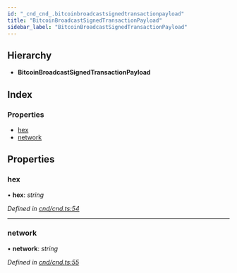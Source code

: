 ```yaml
---
id: "_cnd_cnd_.bitcoinbroadcastsignedtransactionpayload"
title: "BitcoinBroadcastSignedTransactionPayload"
sidebar_label: "BitcoinBroadcastSignedTransactionPayload"
---
```


## Hierarchy

* **BitcoinBroadcastSignedTransactionPayload**

## Index

### Properties

* [hex](_cnd_cnd_.bitcoinbroadcastsignedtransactionpayload.md#hex)
* [network](_cnd_cnd_.bitcoinbroadcastsignedtransactionpayload.md#network)

## Properties

###  hex

• **hex**: *string*

*Defined in [cnd/cnd.ts:54](https://github.com/comit-network/comit-js-sdk/blob/95ab111/src/cnd/cnd.ts#L54)*

___

###  network

• **network**: *string*

*Defined in [cnd/cnd.ts:55](https://github.com/comit-network/comit-js-sdk/blob/95ab111/src/cnd/cnd.ts#L55)*
